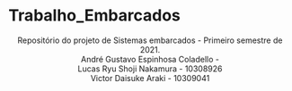 # Trabalho_Embarcados
<p align="center">
Repositório do projeto de Sistemas embarcados - Primeiro semestre de 2021. 

<br/>
André Gustavo Espinhosa Coladello - 
<br/>
Lucas Ryu Shoji Nakamura - 10308926
<br/>
Victor Daisuke Araki - 10309041
</p>


